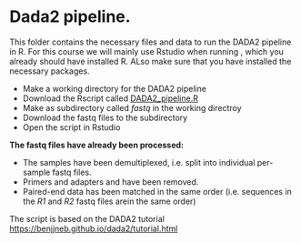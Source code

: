 # Dada2 pipeline.

This folder contains the necessary files and data to run the DADA2 pipeline in R. For this course we will mainly use Rstudio when running , which you already should have installed R. ALso make sure that you have installed the necessary packages.

- Make a working directory for the DADA2 pipeline
- Download the Rscript called [DADA2_pipeline.R](DADA2_pipeline.R)
- Make as subdirectory called *fastq* in the working directroy
- Download the fastq files to the subdirectory
- Open the script in Rstudio

**The fastq files have already been processed:**
- The samples have been demultiplexed, i.e. split into individual per-sample fastq files.
- Primers and adapters and have been removed.
- Paired-end data has been matched in the same order (i.e. sequences in the *R1* and *R2* fastq files arein the same order)


The script is based on the DADA2 tutorial https://benjjneb.github.io/dada2/tutorial.html
